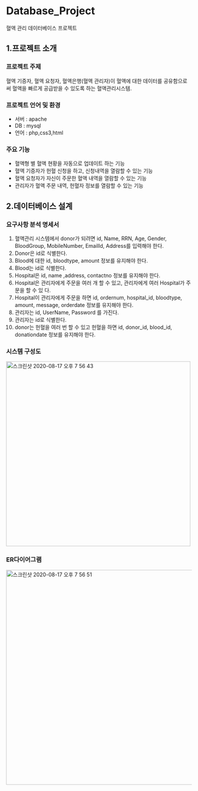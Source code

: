 # Database_Project
혈액 관리 데이터베이스 프로젝트

## 1.프로젝트 소개

### 프로젝트 주제
혈액 기증자, 혈액 요청자, 혈액은행(혈액 관리자)이 혈액에 대한 데이터를 공유함으로써 혈액을 빠르게 공급받을 수 있도록 하는 혈액관리시스템.

### 프로젝트 언어 및 환경
- 서버 : apache
- DB : mysql
- 언어 : php,css3,html

### 주요 기능
- 혈액형 별 혈액 현황을 자동으로 업데이트 하는 기능
- 혈액 기증자가 헌혈 신청을 하고, 신청내역을 열람할 수 있는 기능
- 혈액 요청자가 자신이 주문한 혈액 내역을 열람할 수 있는 기능
- 관리자가 혈액 주문 내역, 헌혈자 정보를 열람할 수 있는 기능

## 2.데이터베이스 설계

### 요구사항 분석 명세서
 1. 혈액관리 시스템에서 donor가 되려면 id, Name, RRN, Age, Gender, BloodGroup, MobileNumber,   EmailId,  Address를 입력해야 한다.
 2. Donor은 id로 식별한다.
 3. Blood에 대한 id, bloodtype, amount 정보를 유지해야 한다.
 4. Blood는 id로 식별한다.
 5. Hospital은 id, name ,address, contactno 정보를 유지해야 한다.
 6. Hospital은 관리자에게 주문을 여러 개 할 수 있고, 관리자에게 여러 Hospital가 주문을 할 수 있  다.
 7. Hospital이 관리자에게 주문을 하면 id, ordernum, hospital_id, bloodtype, amount, message, orderdate 정보를 유지해야 한다. 
 8. 관리자는 id, UserName, Password 를 가진다.
 9. 관리자는 id로 식별한다.
 10. donor는 헌혈을 여러 번 할 수 있고 헌혈을 하면 id, donor_id, blood_id, donationdate 정보를 유지해야 한다.
 
### 시스템 구성도
<img width="500" alt="스크린샷 2020-08-17 오후 7 56 43" src="https://user-images.githubusercontent.com/46320067/90389093-e006ad80-e0c3-11ea-88af-03ed264eee55.png">

### ER다이어그램
<img width="581" alt="스크린샷 2020-08-17 오후 7 56 51" src="https://user-images.githubusercontent.com/46320067/90389120-f1e85080-e0c3-11ea-9240-ed939c2260cf.png">
